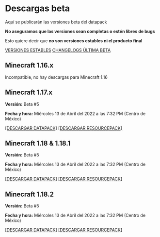 # Descargas **beta**

Aquí se publicarán las versiones beta del datapack

**No aseguramos que las versiones sean completas o estén libres de bugs**

Esto quiere decir que **no son versiones estables ni el producto final**

[VERSIONES ESTABLES](https://tacozyt.github.io/mc2.0/downloads)
[CHANGELOGS ÚLTIMA BETA](https://github.com/tacozyt/mc2.0/releases/latest)

## Minecraft 1.16.x

Incompatible, no hay descargas para Minecraft 1.16


## Minecraft 1.17.x

**Versión:** Beta #5

**Fecha y hora:** Miércoles 13 de Abril del 2022 a las 7:32 PM (Centro de México)

[[DESCARGAR DATAPACK]](https://github.com/tacozyt/mc2.0/releases/download/beta4/Minecraft_2.0_Beta5_MC1.17.zip)
[[DESCARGAR RESOURCEPACK]](https://github.com/tacozyt/mc2.0/releases/download/beta2/Minecraft_2.0_RP_Beta1_MC1.17.zip)


## Minecraft 1.18 & 1.18.1

**Versión:** Beta #5

**Fecha y hora:** Miércoles 13 de Abril del 2022 a las 7:32 PM (Centro de México)

[[DESCARGAR DATAPACK]](https://github.com/tacozyt/mc2.0/releases/download/beta4/Minecraft_2.0_Beta5_MC1.18.zip)
[[DESCARGAR RESOURCEPACK]](https://github.com/tacozyt/mc2.0/releases/download/beta2/Minecraft_2.0_RP_Beta1_MC1.18.zip)


## Minecraft 1.18.2

**Versión:** Beta #5

**Fecha y hora:** Miércoles 13 de Abril del 2022 a las 7:32 PM (Centro de México)

[[DESCARGAR DATAPACK]](https://github.com/tacozyt/mc2.0/releases/download/beta4/Minecraft_2.0_Beta5_MC1.18.2.zip)
[[DESCARGAR RESOURCEPACK]](https://github.com/tacozyt/mc2.0/releases/download/beta2/Minecraft_2.0_RP_Beta1_MC1.18.zip)
